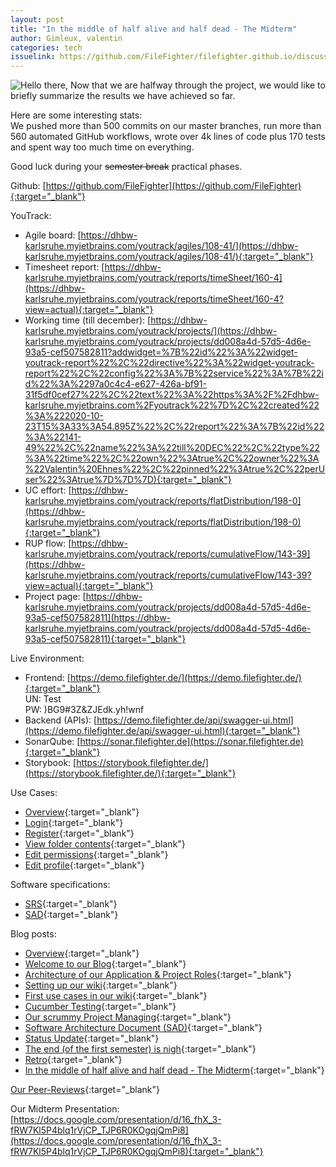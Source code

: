 ```yaml
---
layout: post
title: "In the middle of half alive and half dead - The Midterm"
author: Gimleux, valentin
categories: tech
issuelink: https://github.com/FileFighter/filefighter.github.io/discussions/56
---
```

<img src="https://i.giphy.com/media/Nx0rz3jtxtEre/giphy.webp" alt="Hello there,"/>  
Now that we are halfway through the project, we would like to briefly summarize the results we have achieved so far.

Here are some interesting stats:  
We pushed more than 500 commits on our master branches, run more than 560 automated GitHub workflows, wrote over 4k lines of code plus 170 tests and spent way too much time on everything. 



Good luck during your ~~semester break~~ practical phases.

Github: [https://github.com/FileFighter](https://github.com/FileFighter){:target="_blank"}  

YouTrack:
* Agile board: [https://dhbw-karlsruhe.myjetbrains.com/youtrack/agiles/108-41/](https://dhbw-karlsruhe.myjetbrains.com/youtrack/agiles/108-41/){:target="_blank"}
* Timesheet report: [https://dhbw-karlsruhe.myjetbrains.com/youtrack/reports/timeSheet/160-4](https://dhbw-karlsruhe.myjetbrains.com/youtrack/reports/timeSheet/160-4?view=actual){:target="_blank"}
* Working time (till december): [https://dhbw-karlsruhe.myjetbrains.com/youtrack/projects/](https://dhbw-karlsruhe.myjetbrains.com/youtrack/projects/dd008a4d-57d5-4d6e-93a5-cef507582811?addwidget=%7B%22id%22%3A%22widget-youtrack-report%22%2C%22directive%22%3A%22widget-youtrack-report%22%2C%22config%22%3A%7B%22service%22%3A%7B%22id%22%3A%2297a0c4c4-e627-426a-bf91-31f5df0cef27%22%2C%22text%22%3A%22https%3A%2F%2Fdhbw-karlsruhe.myjetbrains.com%2Fyoutrack%22%7D%2C%22created%22%3A%222020-10-23T15%3A33%3A54.895Z%22%2C%22report%22%3A%7B%22id%22%3A%22141-49%22%2C%22name%22%3A%22till%20DEC%22%2C%22type%22%3A%22time%22%2C%22own%22%3Atrue%2C%22owner%22%3A%22Valentin%20Ehnes%22%2C%22pinned%22%3Atrue%2C%22perUser%22%3Atrue%7D%7D%7D){:target="_blank"}
* UC effort: [https://dhbw-karlsruhe.myjetbrains.com/youtrack/reports/flatDistribution/198-0](https://dhbw-karlsruhe.myjetbrains.com/youtrack/reports/flatDistribution/198-0){:target="_blank"}
* RUP flow: [https://dhbw-karlsruhe.myjetbrains.com/youtrack/reports/cumulativeFlow/143-39](https://dhbw-karlsruhe.myjetbrains.com/youtrack/reports/cumulativeFlow/143-39?view=actual){:target="_blank"}
* Project page: [https://dhbw-karlsruhe.myjetbrains.com/youtrack/projects/dd008a4d-57d5-4d6e-93a5-cef507582811](https://dhbw-karlsruhe.myjetbrains.com/youtrack/projects/dd008a4d-57d5-4d6e-93a5-cef507582811){:target="_blank"}

Live Environment:
* Frontend: [https://demo.filefighter.de/](https://demo.filefighter.de/){:target="_blank"}  
UN: Test  
PW: )BG9#3Z&ZJEdk.yh!wnf
* Backend (APIs): [https://demo.filefighter.de/api/swagger-ui.html](https://demo.filefighter.de/api/swagger-ui.html){:target="_blank"}
* SonarQube: [https://sonar.filefighter.de](https://sonar.filefighter.de){:target="_blank"}
* Storybook: [https://storybook.filefighter.de/](https://storybook.filefighter.de/){:target="_blank"}

Use Cases:
* [Overview](/assets/diagrams/usecases.svg){:target="_blank"} 
* [Login](/wiki/usecases/login.html){:target="_blank"} 
* [Register](/wiki/usecases/crudUsers.html){:target="_blank"} 
* [View folder contents](/wiki/usecases/viewFolderContents.html){:target="_blank"} 
* [Edit permissions](/wiki/usecases/crudPermissions.html){:target="_blank"} 
* [Edit profile](/wiki/usecases/editProfile.html){:target="_blank"} 

Software specifications:
* [SRS](/wiki/){:target="_blank"} 
* [SAD](/wiki/arch){:target="_blank"} 

Blog posts:
* [Overview](/blog/){:target="_blank"} 
* [Welcome to our Blog](/intro/2020/09/29/welcome.html){:target="_blank"} 
* [Architecture of our Application & Project Roles](/tech/2020/10/10/architecture.html){:target="_blank"} 
* [Setting up our wiki](/docu/2020/10/18/setting_up_wiki.html){:target="_blank"} 
* [First use cases in our wiki](/docu/2020/10/24/first-usecases.html){:target="_blank"} 
* [Cucumber Testing](/tech/2020/10/31/cucumber-testing.html){:target="_blank"} 
* [Our scrummy Project Managing](/pm/2020/11/08/project-managment.html){:target="_blank"} 
* [Software Architecture Document (SAD)](/pm/2020/11/13/architecture-wiki.html){:target="_blank"} 
* [Status Update](/tech/2020/11/22/status-update.html){:target="_blank"} 
* [The end (of the first semester) is nigh](/tech/2020/11/29/the-end-is-nigh.html){:target="_blank"} 
* [Retro](/pm/2020/12/23/retro.html){:target="_blank"} 
* [In the middle of half alive and half dead - The Midterm](/tech/2020/12/24/midterm.html){:target="_blank"} 

[Our Peer-Reviews](/reviews/){:target="_blank"} 

Our Midterm Presentation: [https://docs.google.com/presentation/d/16_fhX_3-fRW7Kl5P4blq1rVjCP_TJP6R0KOgqjQmPi8](https://docs.google.com/presentation/d/16_fhX_3-fRW7Kl5P4blq1rVjCP_TJP6R0KOgqjQmPi8){:target="_blank"} 
